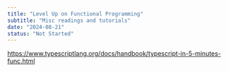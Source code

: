 ```yaml
---
title: "Level Up on Functional Programming"
subtitle: "Misc readings and tutorials"
date: "2024-08-21"
status: "Not Started"
---
```


https://www.typescriptlang.org/docs/handbook/typescript-in-5-minutes-func.html
